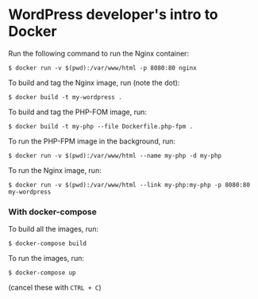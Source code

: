 # WordPress developer's intro to Docker

Run the following command to run the Nginx container:
```
$ docker run -v $(pwd):/var/www/html -p 8080:80 nginx
```

To build and tag the Nginx image, run (note the dot):
```
$ docker build -t my-wordpress .
```

To build and tag the PHP-FOM image, run:
```
$ docker build -t my-php --file Dockerfile.php-fpm .
```

To run the PHP-FPM image in the background, run:
```
$ docker run -v $(pwd):/var/www/html --name my-php -d my-php
```

To run the Nginx image, run:
```
$ docker run -v $(pwd):/var/www/html --link my-php:my-php -p 8080:80 my-wordpress
```

### With docker-compose

To build all the images, run:
```
$ docker-compose build
```

To run the images, run:
```
$ docker-compose up
```
(cancel these with `CTRL + C`)

